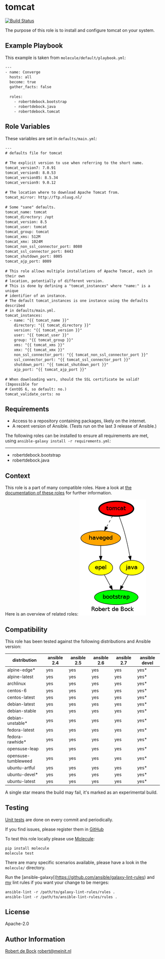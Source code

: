 tomcat
=========

[![Build Status](https://travis-ci.org/robertdebock/ansible-role-tomcat.svg?branch=master)](https://travis-ci.org/robertdebock/ansible-role-tomcat)

The purpose of this role is to install and configure tomcat on your system.

Example Playbook
----------------

This example is taken from `molecule/default/playbook.yml`:
```
---
- name: Converge
  hosts: all
  become: true
  gather_facts: false

  roles:
    - robertdebock.bootstrap
    - robertdebock.java
    - robertdebock.tomcat

```

Role Variables
--------------

These variables are set in `defaults/main.yml`:
```
---
# defaults file for tomcat

# The explicit version to use when referring to the short name.
tomcat_version7: 7.0.91
tomcat_version8: 8.0.53
tomcat_version85: 8.5.34
tomcat_version9: 9.0.12

# The location where to download Apache Tomcat from.
tomcat_mirror: http://ftp.nluug.nl/

# Some "sane" defaults.
tomcat_name: tomcat
tomcat_directory: /opt
tomcat_version: 8.5
tomcat_user: tomcat
tomcat_group: tomcat
tomcat_xms: 512M
tomcat_xmx: 1024M
tomcat_non_ssl_connector_port: 8080
tomcat_ssl_connector_port: 8443
tomcat_shutdown_port: 8005
tomcat_ajp_port: 8009

# This role allows multiple installations of Apache Tomcat, each in their own
# location, potentially of different version.
# This is done by defining a "tomcat_instances" where "name:" is a unique
# identifier of an instance.
# The default tomcat_instances is one instance using the defaults described
# in defaults/main.yml.
tomcat_instances:
  - name: "{{ tomcat_name }}"
    directory: "{{ tomcat_directory }}"
    version: "{{ tomcat_version }}"
    user: "{{ tomcat_user }}"
    group: "{{ tomcat_group }}"
    xms: "{{ tomcat_xms }}"
    xmx: "{{ tomcat_xmx }}"
    non_ssl_connector_port: "{{ tomcat_non_ssl_connector_port }}"
    ssl_connector_port: "{{ tomcat_ssl_connector_port }}"
    shutdown_port: "{{ tomcat_shutdown_port }}"
    ajp_port: "{{ tomcat_ajp_port }}"

# When downloading wars, should the SSL certificate be valid? (Impossible for
# CentOS 6, so default: no.)
tomcat_validate_certs: no

```

Requirements
------------

- Access to a repository containing packages, likely on the internet.
- A recent version of Ansible. (Tests run on the last 3 release of Ansible.)

The following roles can be installed to ensure all requirements are met, using `ansible-galaxy install -r requirements.yml`:

---
- robertdebock.bootstrap
- robertdebock.java


Context
-------

This role is a part of many compatible roles. Have a look at [the documentation of these roles](https://robertdebock.nl/) for further information.

Here is an overview of related roles:
![dependencies](https://raw.githubusercontent.com/robertdebock/drawings/artifacts/tomcat.png "Dependency")


Compatibility
-------------

This role has been tested against the following distributions and Ansible version:

|distribution|ansible 2.4|ansible 2.5|ansible 2.6|ansible 2.7|ansible devel|
|------------|-----------|-----------|-----------|-----------|-------------|
|alpine-edge*|yes|yes|yes|yes|yes*|
|alpine-latest|yes|yes|yes|yes|yes*|
|archlinux|yes|yes|yes|yes|yes*|
|centos-6|yes|yes|yes|yes|yes*|
|centos-latest|yes|yes|yes|yes|yes*|
|debian-latest|yes|yes|yes|yes|yes*|
|debian-stable|yes|yes|yes|yes|yes*|
|debian-unstable*|yes|yes|yes|yes|yes*|
|fedora-latest|yes|yes|yes|yes|yes*|
|fedora-rawhide*|yes|yes|yes|yes|yes*|
|opensuse-leap|yes|yes|yes|yes|yes*|
|opensuse-tumbleweed|yes|yes|yes|yes|yes*|
|ubuntu-artful|yes|yes|yes|yes|yes*|
|ubuntu-devel*|yes|yes|yes|yes|yes*|
|ubuntu-latest|yes|yes|yes|yes|yes*|

A single star means the build may fail, it's marked as an experimental build.

Testing
-------

[Unit tests](https://travis-ci.org/robertdebock/ansible-role-tomcat) are done on every commit and periodically.

If you find issues, please register them in [GitHub](https://github.com/robertdebock/ansible-role-tomcat/issues)

To test this role locally please use [Molecule](https://github.com/metacloud/molecule):
```
pip install molecule
molecule test
```
There are many specific scenarios available, please have a look in the `molecule/` directory.

Run the [ansible-galaxy[(https://github.com/ansible/galaxy-lint-rules) and [my](https://github.com/robertdebock/ansible-lint-rules) lint rules if you want your change to be merges:
```
ansible-lint -r /path/to/galaxy-lint-rules/rules .
ansible-lint -r /path/to/ansible-lint-rules/rules .
```

License
-------

Apache-2.0


Author Information
------------------

[Robert de Bock](https://robertdebock.nl/) <robert@meinit.nl>
